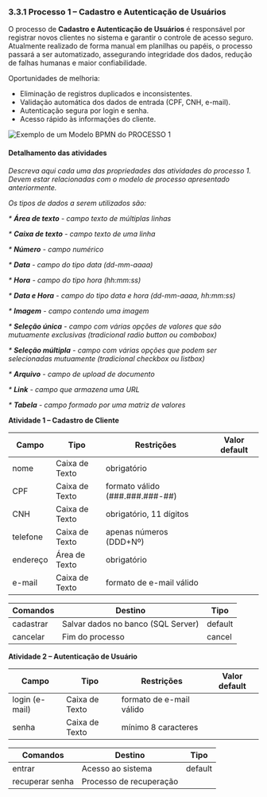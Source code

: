 ### 3.3.1 Processo 1 – Cadastro e Autenticação de Usuários

O processo de **Cadastro e Autenticação de Usuários** é responsável por registrar novos clientes no sistema e garantir o controle de acesso seguro. Atualmente realizado de forma manual em planilhas ou papéis, o processo passará a ser automatizado, assegurando integridade dos dados, redução de falhas humanas e maior confiabilidade.

Oportunidades de melhoria:
- Eliminação de registros duplicados e inconsistentes.
- Validação automática dos dados de entrada (CPF, CNH, e-mail).
- Autenticação segura por login e senha.
- Acesso rápido às informações do cliente.

![Exemplo de um Modelo BPMN do PROCESSO 1](../images/process.png "Modelo BPMN do Processo 1.")

#### Detalhamento das atividades

_Descreva aqui cada uma das propriedades das atividades do processo 1. 
Devem estar relacionadas com o modelo de processo apresentado anteriormente._

_Os tipos de dados a serem utilizados são:_

_* **Área de texto** - campo texto de múltiplas linhas_

_* **Caixa de texto** - campo texto de uma linha_

_* **Número** - campo numérico_

_* **Data** - campo do tipo data (dd-mm-aaaa)_

_* **Hora** - campo do tipo hora (hh:mm:ss)_

_* **Data e Hora** - campo do tipo data e hora (dd-mm-aaaa, hh:mm:ss)_

_* **Imagem** - campo contendo uma imagem_

_* **Seleção única** - campo com várias opções de valores que são mutuamente exclusivas (tradicional radio button ou combobox)_

_* **Seleção múltipla** - campo com várias opções que podem ser selecionadas mutuamente (tradicional checkbox ou listbox)_

_* **Arquivo** - campo de upload de documento_

_* **Link** - campo que armazena uma URL_

_* **Tabela** - campo formado por uma matriz de valores_


**Atividade 1 – Cadastro de Cliente**  

| **Campo**      | **Tipo**        | **Restrições**             | **Valor default** |
|----------------|-----------------|----------------------------|-------------------|
| nome           | Caixa de Texto  | obrigatório                |                   |
| CPF            | Caixa de Texto  | formato válido (###.###.###-##) |             |
| CNH            | Caixa de Texto  | obrigatório, 11 dígitos    |                   |
| telefone       | Caixa de Texto  | apenas números (DDD+Nº)    |                   |
| endereço       | Área de Texto   | obrigatório                |                   |
| e-mail         | Caixa de Texto  | formato de e-mail válido   |                   |

| **Comandos**   | **Destino**                  | **Tipo**   |
|----------------|------------------------------|------------|
| cadastrar      | Salvar dados no banco (SQL Server) | default    |
| cancelar       | Fim do processo              | cancel     |


**Atividade 2 – Autenticação de Usuário**  

| **Campo**      | **Tipo**        | **Restrições**             | **Valor default** |
|----------------|-----------------|----------------------------|-------------------|
| login (e-mail) | Caixa de Texto  | formato de e-mail válido   |                   |
| senha          | Caixa de Texto  | mínimo 8 caracteres        |                   |

| **Comandos**   | **Destino**             | **Tipo**   |
|----------------|-------------------------|------------|
| entrar         | Acesso ao sistema       | default    |
| recuperar senha| Processo de recuperação |            |
